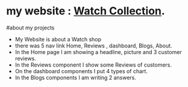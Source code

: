 

# my website : [Watch Collection](https://github.com/facebook/create-react-app).

#about my projects
* My Website is about a Watch shop
* there was 5 nav link Home, Reviews , dashboard, Blogs, About.
* In the Home page I am showing a headline, picture and 3 customer reviews.
* In the Reviews component I show some Reviews of customers.
* On the dashboard components I put 4 types of chart.
* In the Blogs components I am writing 2 answers.
